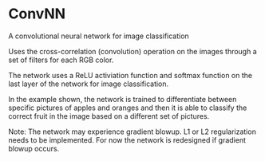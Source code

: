 # ConvNN

A convolutional neural network for image classification

Uses the cross-correlation (convolution) operation on the images through a set of filters for each RGB color.

The network uses a ReLU activiation function and softmax function on the last layer of the network for image classification.

In the example shown, the network is trained to differentiate between specific pictures of apples and oranges and then it is
able to classify the correct fruit in the image based on a different set of pictures.

Note: The network may experience gradient blowup. L1 or L2 regularization needs to be implemented. For now the network is redesigned if gradient blowup occurs.
